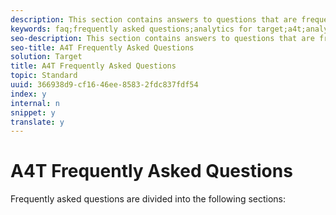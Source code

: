 ```yaml
---
description: This section contains answers to questions that are frequently asked about using Analytics as the reporting source for Target (A4T).
keywords: faq;frequently asked questions;analytics for target;a4t;analytics;reporting source
seo-description: This section contains answers to questions that are frequently asked about using Analytics as the reporting source for Target (A4T).
seo-title: A4T Frequently Asked Questions
solution: Target
title: A4T Frequently Asked Questions
topic: Standard
uuid: 366938d9-cf16-46ee-8583-2fdc837fdf54
index: y
internal: n
snippet: y
translate: y
---
```


# A4T Frequently Asked Questions


Frequently asked questions are divided into the following sections:
